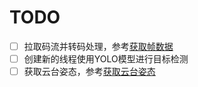# TODO

- [ ] 拉取码流并转码处理，参考[获取帧数据](https://developer.dji.com/doc/mobile-sdk-tutorial/cn/tutorials/video-stream/video-stream2.html#%E6%8E%A5%E5%8F%A3%E8%B0%83%E7%94%A8%E6%B5%81%E7%A8%8B)
- [ ] 创建新的线程使用YOLO模型进行目标检测
- [ ] 获取云台姿态，参考[获取云台姿态](https://developer.dji.com/cn/api-reference-v5/android-api/Components/IKeyManager/Key_Gimbal_GimbalKey.html?search=%E4%BA%91%E5%8F%B0&i=37&#key_gimbal_rotatebyangle_inline)